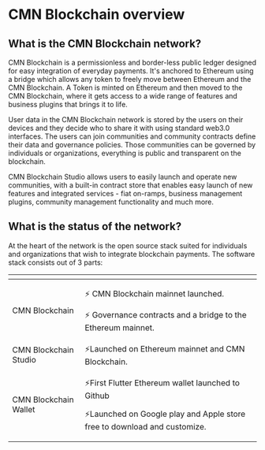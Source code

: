 # CMN Blockchain overview

## What is the CMN Blockchain network?

CMN Blockchain is a permissionless and border-less public ledger designed for easy integration of everyday payments. It's anchored to Ethereum using a bridge which allows any token to freely move between Ethereum and the CMN Blockchain. A Token is minted on Ethereum and then moved to the CMN Blockchain, where it gets access to a wide range of features and business plugins that brings it to life.

User data in the CMN Blockchain network is stored by the users on their devices and they decide who to share it with using standard web3.0 interfaces. The users can join communities and community contracts define their data and governance policies. Those communities can be governed by individuals or organizations, everything is public and transparent on the blockchain.

CMN Blockchain Studio allows users to easily launch and operate new communities, with a built-in contract store that enables easy launch of new features and integrated services - fiat on-ramps, business management plugins, community management functionality and much more.


## What is the status of the network?

At the heart of the network is the open source stack suited for individuals and organizations that wish to integrate blockchain payments. The software stack consists out of 3 parts:

<table>
  <thead>
    <tr>
      <th style="text-align:left"></th>
      <th style="text-align:left"></th>
    </tr>
  </thead>
  <tbody>
    <tr>
      <td style="text-align:left">CMN Blockchain</td>
      <td style="text-align:left">
        <p>&#x26A1; CMN Blockchain mainnet launched.</p>
        <p>&#x26A1; Governance contracts and a bridge to the Ethereum mainnet.</p>
      </td>
    </tr>
    <tr>
      <td style="text-align:left">CMN Blockchain Studio</td>
      <td style="text-align:left">&#x26A1;Launched on Ethereum mainnet and CMN Blockchain.</td>
    </tr>
    <tr>
      <td style="text-align:left">CMN Blockchain Wallet</td>
      <td style="text-align:left">
        <p>&#x26A1;First Flutter Ethereum wallet launched to Github</p>
        <p>&#x26A1;Launched on Google play and Apple store free to download and customize.</p>
      </td>
    </tr>
  </tbody>
</table>

